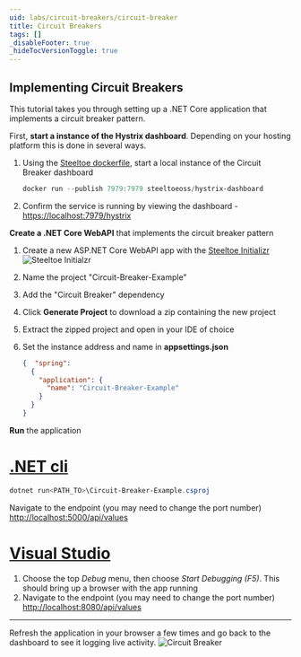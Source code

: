 ```yaml
---
uid: labs/circuit-breakers/circuit-breaker
title: Circuit Breakers
tags: []
_disableFooter: true
_hideTocVersionToggle: true
---
```

## Implementing Circuit Breakers

This tutorial takes you through setting up a .NET Core application that implements a circuit breaker pattern.

First, **start a instance of the Hystrix dashboard**. Depending on your hosting platform this is done in several ways.

1. Using the [Steeltoe dockerfile](https://github.com/steeltoeoss/dockerfiles), start a local instance of the Circuit Breaker dashboard

    ```powershell
    docker run --publish 7979:7979 steeltoeoss/hystrix-dashboard
    ```

1. Confirm the service is running by viewing the dashboard - [https://localhost:7979/hystrix](https://localhost:7979/hystrix)

**Create a .NET Core WebAPI** that implements the circuit breaker pattern

1. Create a new ASP.NET Core WebAPI app with the [Steeltoe Initializr](https://start.steeltoe.io)
    ![Steeltoe Initialzr](~/labs/images/initializr/circuit-breaker.png)
1. Name the project "Circuit-Breaker-Example"
1. Add the "Circuit Breaker" dependency
1. Click **Generate Project** to download a zip containing the new project
1. Extract the zipped project and open in your IDE of choice
1. Set the instance address and name in **appsettings.json**

    ```json
    {  "spring":
      {
        "application": {
          "name": "Circuit-Breaker-Example"
        }
      }
    }
    ```

**Run** the application

  # [.NET cli](#tab/cli)

  ```powershell
  dotnet run<PATH_TO>\Circuit-Breaker-Example.csproj
  ```

  Navigate to the endpoint (you may need to change the port number) [http://localhost:5000/api/values](http://localhost:5000/api/values)

  # [Visual Studio](#tab/vs)

  1. Choose the top *Debug* menu, then choose *Start Debugging (F5)*. This should bring up a browser with the app running
  1. Navigate to the endpoint (you may need to change the port number) [http://localhost:8080/api/values](http://localhost:8080/api/values)
  
  ***

Refresh the application in your browser a few times and go back to the dashboard to see it logging live activity.
  ![Circuit Breaker](~/labs/images/circuit-breaker-closed.png)
